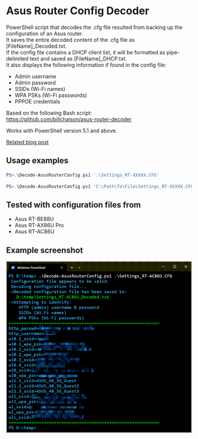 # Asus Router Config Decoder
PowerShell script that decodes the .cfg file resulted from backing up the configuration of an Asus router.
<br>It saves the entire decoded content of the .cfg file as [FileName]_Decoded.txt.
<br>If the config file contains a DHCP client list, it will be formatted as pipe-delimited text and saved as [FileName]_DHCP.txt.
<br>It also displays the following information if found in the config file:
- Admin username
- Admin password
- SSIDs (Wi-Fi names)
- WPA PSKs (Wi-Fi passwords)
- PPPOE credentials

Based on the following Bash script: <br>
https://github.com/billchaison/asus-router-decoder

Works with PowerShell version 5.1 and above.

[Related blog post](https://vladdba.com/2024/05/19/powershell-decode-asus-router-configuration-backup-file/)

## Usage examples
```powershell
PS>.\Decode-AsusRouterConfig.ps1 '.\Settings_RT-XXXXX.CFG'
```

```powershell
PS>.\Decode-AsusRouterConfig.ps1 'C:\Path\To\File\Settings_RT-XXXXX.CFG'
```

## Tested with configuration files from
- Asus RT-BE88U
- Asus RT-AX86U Pro
- Asus RT-AC86U

## Example screenshot
![Screenshot1](https://raw.githubusercontent.com/VladDBA/Asus-Router-Config-Decoder/main/Example.png)